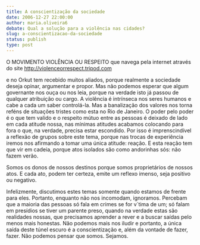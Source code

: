 ```yaml
---
title: A conscientização da sociedade
date: 2006-12-27 22:00:00
author: maria.oliveira6
debate: Qual a solução para a violência nas cidades?
slug: a-conscientizacao-da-sociedade
status: publish 
type: post
---
```


O MOVIMENTO VIOLÊNCIA OU RESPEITO que navega pela internet através do site http://violenceorrespect.tripod.com  

e no Orkut tem recebido muitos aliados, porque realmente a sociedade deseja opinar, argumentar e propor. Mas não podemos esperar que algum governante nos ouça ou nos leia, porque na verdade isto já passou de qualquer atribuição ou cargo. A violência é intrínseca nos seres humanos e cabe a cada um saber controlá-la. Mas a banalização dos valores nos torna reféns de situações tristes como esta no Rio de Janeiro. O poder pelo poder é o que tem valido e o respeito mútuo entre as pessoas é deixado de lado em cada atitude nossa, nas mínimas atitudes acabamos colocando para fora o que, na verdade, precisa estar escondido. Por isso é imprenscindível a reflexão de grupos sobre este tema, porque nas trocas de experiência iremos nos afirmando a tomar uma única atitude: reação. E esta reação tem que vir em cadeia, porque atos isolados são como andorinhas sós: não fazem verão.  

Somos os donos de nossos destinos porque somos proprietários de nossos atos. E cada ato, podem ter certeza, emite um reflexo imenso, seja positivo ou negativo.  

Infelizmente, discutimos estes temas somente quando estamos de frente para eles. Portanto, enquanto não nos incomodam, ignoramos. Percebam que a maioria das pessoas só fala em crimes se for v´tima de um; só falam em presídios se tiver um parente preso, quando na verdade estas são realidades nossas, que precisamos aprender a rever e a buscar saídas pelo menos mais honestas. Não podemos mais nos iludir e portanto, a única saída deste túnel escuro é a conscientização e, além da vontade de fazer, fazer. Não podemos pensar que somos. Sejamos.  


